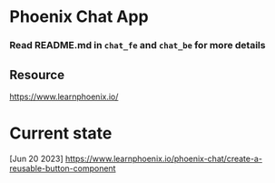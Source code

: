 # Phoenix Chat App

### Read README.md in `chat_fe` and `chat_be` for more details

## Resource
https://www.learnphoenix.io/

# Current state
[Jun 20 2023]
https://www.learnphoenix.io/phoenix-chat/create-a-reusable-button-component
